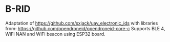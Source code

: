# B-RID
Adaptation of  https://github.com/sxjack/uav_electronic_ids with libraries from: https://github.com/opendroneid/opendroneid-core-c
Supports BLE 4, WiFi NAN and WiFi beacon using ESP32 board.

